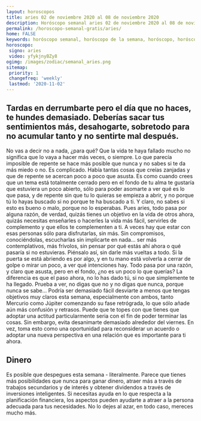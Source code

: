 ```yaml
---
layout: horoscopos
title: aries 02 de noviembre 2020 al 08 de noviembre 2020 
description: Horóscopo semanal aries 02 de noviembre 2020 al 08 de noviembre 2020. Tardas en derrumbarte pero el día que no haces, te hundes demasiado. Deberías sacar tus sentimientos más, desahogarte, sobretodo para no acumular tanto y no sentirte mal después.
permalink: /horoscopo-semanal-gratis/aries/
home: FALSE
keywords: horóscopo semanal, horóscopo de la semana, horóscopo, horóscopo gratis,horóscopos, horóscopo esperanza gracia, horoscopos aries la semana, horóscopos gratis, Tarot, Astrologia, Zodíaco, aries, horoscopo gratis, semanal
horoscopo:
 signo: aries
 video: yfykjnyBZy8
ogimg: /images/zodiac/semanal_aries.png
sitemap:
 priority: 1
 changefreq: 'weekly'
 lastmod: '2020-11-02'
---
```




## Tardas en derrumbarte pero el día que no haces, te hundes demasiado. Deberías sacar tus sentimientos más, desahogarte, sobretodo para no acumular tanto y no sentirte mal después.

No vas a decir no a nada, ¿para qué? Que la vida te haya fallado mucho no significa que lo vaya a hacer más veces, o siempre. Lo que parecía imposible de repente se hace más posible que nunca y no sabes si te da más miedo o no. Es complicado. Había tantas cosas que creías zanjadas y que de repente se acercan poco a poco que asusta. Es como cuando crees que un tema está totalmente cerrado pero en el fondo de tu alma te gustaría que estuviera un poco abierto, sólo para poder asomarte a ver qué es lo que pasa, y de repente sin que tu lo quieras se empieza a abrir, y no porque tú lo hayas buscado si no porque te ha buscado a ti. Y claro, no sabes si esto es bueno o malo, porque no lo esperabas. Pues aries, todo pasa por alguna razón, de verdad, quizás tienes un objetivo en la vida de otros ahora, quizás necesitas enseñarles o hacerles la vida más fácil, servirles de complemento y que ellos te complementen a ti. A veces hay que estar con esas personas sólo para disfrutarlas, sin más. Sin compromisos, conociéndolas, escucharlas sin implicarte en nada… ser más contemplativos, más frívolos, sin pensar por qué estás ahí ahora o qué pasaría si no estuvieras. Piénsalo así, sin darle más vueltas a todo. Si la puerta se está abriendo es por algo, y en tu mano está volverla a cerrar de golpe o mirar un poco, a ver qué intenciones hay. Todo pasa por una razón, y claro que asusta, pero en el fondo, ¿no es un poco lo que querías? La diferencia es que el paso ahora, no lo has dado tú, si no que simplemente te ha llegado. Prueba a ver, no digas que no y no digas que nunca, porque nunca se sabe… Podría ser demasiado fácil desviarte a menos que tengas objetivos muy claros esta semana, especialmente con ambos, tanto Mercurio como Júpiter comenzando su fase retrógrada, lo que sólo añade aún más confusión y retrasos. Puede que te topes con que tienes que adoptar una actitud particularmente seria con el fin de poder terminar las cosas. Sin embargo, evita desanimarte demasiado alrededor del viernes. En vez, toma esto como una oportunidad para reconsiderar un acuerdo o adoptar una nueva perspectiva en una relación que es importante para ti ahora.

## Dinero

Es posible que despegues esta semana - literalmente. Parece que tienes más posibilidades que nunca para ganar dinero, atraer más a través de trabajos secundarios y de interés y obtener dividendos a través de inversiones inteligentes. Si necesitas ayuda en lo que respecta a la planificación financiera, los aspectos pueden ayudarte a atraer a la persona adecuada para tus necesidades. No lo dejes al azar, en todo caso, mereces mucho más.